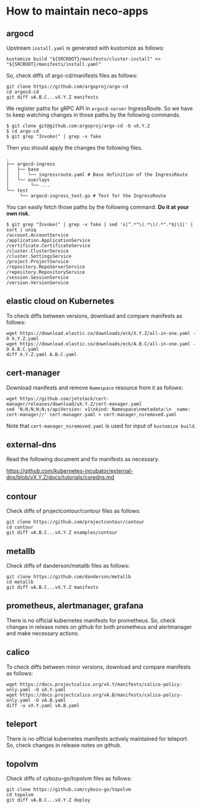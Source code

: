 How to maintain neco-apps
=========================

argocd
------

Upstream `install.yaml` is generated with kustomize as follows:

```console
kustomize build "${SRCROOT}/manifests/cluster-install" >> "${SRCROOT}/manifests/install.yaml"
```

So, check diffs of argo-cd/manifests files as follows:

```console
git clone https://github.com/argoproj/argo-cd
cd argocd-cd
git diff vA.B.C...vX.Y.Z manifests
```

We register paths for gRPC API in `argocd-server` IngressRoute.
So we have to keep watching changes in those paths by the following commands.

```console
$ git clone git@github.com:argoproj/argo-cd -b vX.Y.Z
$ cd argo-cd
$ git grep "Invoke(" | grep -v fake
```

Then you should apply the changes the following files.

```console
.
├── argocd-ingress
│   ├── base
│   │   └── ingressroute.yaml # Base definition of the IngressRoute
│   └── overlays
│        └── ...
└── test
     └── argocd-ingress_test.go # Test for the IngressRoute
```

You can easily fetch those paths by the following command. **Do it at your own risk.**

```console
$ git grep "Invoke(" | grep -v fake | sed 's|^.*"\(.*\)/.*".*$|\1|' | sort | uniq
/account.AccountService
/application.ApplicationService
/certificate.CertificateService
/cluster.ClusterService
/cluster.SettingsService
/project.ProjectService
/repository.RepoServerService
/repository.RepositoryService
/session.SessionService
/version.VersionService
```

elastic cloud on Kubernetes
---------------------------

To check diffs between versions, download and compare manifests as follows:

```console
wget https://download.elastic.co/downloads/eck/X.Y.Z/all-in-one.yaml -O X.Y.Z.yaml 
wget https://download.elastic.co/downloads/eck/A.B.C/all-in-one.yaml -O A.B.C.yaml 
diff X.Y.Z.yaml A.B.C.yaml 
```

cert-manager
------------

Download manifests and remove `Namespace` resource from it as follows:

```console
wget https://github.com/jetstack/cert-manager/releases/download/vX.Y.Z/cert-manager.yaml
sed 'N;N;N;N;N;s/apiVersion: v1\nkind: Namespace\nmetadata:\n  name: cert-manager//' cert-manager.yaml > cert-manager_nsremoved.yaml
```

Note that `cert-manager_nsremoved.yaml` is used for input of `kustomize build`.

external-dns
------------

Read the following document and fix manifests as necessary.

https://github.com/kubernetes-incubator/external-dns/blob/vX.Y.Z/docs/tutorials/coredns.md


contour
-------

Check diffs of projectcontour/contour files as follows:

```console
git clone https://github.com/projectcontour/contour
cd contour
git diff vA.B.C...vX.Y.Z examples/contour
```

metallb
-------

Check diffs of danderson/metallb files as follows:

```console
git clone https://github.com/danderson/metallb
cd metallb
git diff vA.B.C...vX.Y.Z manifests
```

prometheus, alertmanager, grafana
---------------------------------

There is no official kubernetes manifests for prometheus.
So, check changes in release notes on github for both prometheus and alertmanager and make necessary actions.


calico
------

To check diffs between minor versions, download and compare manifests as follows:

```console
wget https://docs.projectcalico.org/vX.Y/manifests/calico-policy-only.yaml -O vX.Y.yaml
wget https://docs.projectcalico.org/vA.B/manifests/calico-policy-only.yaml -O vA.B.yaml
diff -u vX.Y.yaml vA.B.yaml
```

teleport
--------

There is no official kubernetes manifests actively maintained for teleport.
So, check changes in release notes on github.


topolvm
-------

Check diffs of cybozu-go/topolvm files as follows:

```console
git clone https://github.com/cybozu-go/topolvm
cd topolvm
git diff vA.B.C...vX.Y.Z deploy
```
